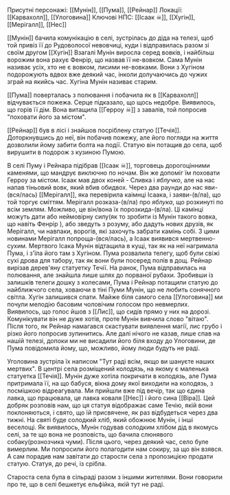 Присутні персонажі: [[Мунін]], [[Пума]], [[Рейнар]]
Локації: [[Карвахолл]], [[Улоговина]]
Ключові НПС: [[Ісаак ☠]], [[Хугін]], [[Мерігалл]], [[Нес]]

[[Мунін]] бачила комунікацію в селі, зустрілась до діда на телезі, щоб той привіз її до Рудоволосої невовчиці, куди і відправилась разом зі своїм другом [[Хугін]]
Взагалі Мунін виросла серед вовків, і найбільш ворожим вона рахує Фенрір, що назвав її не-вовком. Сама Мунін називає усіх, хто не є вовком, лисими не-вовками. Вони з Хугіном подорожують вдвох вже деякий час, інколи долучаючись до чужих зграй на якийсь час. Хугіна Мунін називає старим.

[[Пума]] поверталась з полювання і побачила як в [[Карвахолл]] відчувається пожежа. Серце підказало, що щось недобре. Виявилось, що горів її дім. Вона витащила [[Герроу ☠]] з завалів, той попросив "поховати його за містом". 

[[Рейнар]] був в лісі і знайшов посріблену статую [[Течія]]. Доторкнувшись до неї, він побачив пожежу, але його погляди на життя дозволили йому забити болта на події. Статую він потащив до села, щоб вирушити в подорож з кузиною Пумою.

В селі Пуму і Рейнара підібрав [[Ісаак ☠]], торговець дорогоцінними каменями, що мандрує виключно по ночам. Він же допоміг їм поховати Герроу за містом.
Ісаак мав двох коней - Сливка і *яблучко*, але на нас напав тіньовий вовк, який вбив обидвох. Через два раунди до нас яви-(вся/лась) [[Мерігалл]], яка перевірила каімнці Ісаака, і заяви-(в/ла), що той торгує сміттям. Мерігалл розказа-(в/ла) про *яблука*, що розкинуті по всім землям. Можливо, це він/вона їх порозкида-(в/ла). Ці камінці можуть дати або неймовірну силу(як то зробити із Мунін такого вовка, що навіть Фенрір ), або зведуть з розуму, або дадуть нових друзів, як Мерігалл, чи навпаки, ворогів, які захочуть забрати камінь собі. 
З цими новинами Мерігалл попроща-(вся/лась), а Ісаак виявився мертвенно-сухим.
Мертвого Ісака Мунін відтащила в кущі, так як на неї нагримала Пума, і з'їла його там з Хугіном.
Пума розвалила телегу, щоб були свіжі сухі дрова для табору, так як вони були посеред полів в дощ. Рейнар вирізав дерев'яну статуетку Течії.
На ранок, Пума відправилась на полювання, але знайшла лише шлях до порваної рубахи. Зробивши із залишків телеги дошку з колесами, Пума і Рейнар потащили статую до найближчого села, ховаючи в тіні Пуми Мунін, що не любить сонячного світла. Хугін залишився спати.
Майже біля самого села [[Улоговина]] ми почули мелодію басовим чоловічим голосом про невмерлих. Виявилось, що голос йшов з [[Лис]], що сидів прямо у них на дорозі. Комунікувати він не дуже хотів, проте Мунін вивчила слово "вітаю".
Після того, як Рейнар намагався скастувати виявлення магії, лис грубо і різко його попросив зупинитись. Але далі нічого не казав, лише спав на нашій телезі, допоки ми не висадили його біля входу до Улоговини, де Пума повідомила йому, що, можливо, йому люди будуть не раді.

Уголовина зустріла їх написом "Тут раді всім, якщо ви шануєте наших мертвих".
В центрі села розміщений колодязь, на якому є маленька статуетка [[Течія]]. Мунін дуже хотіла покричати в колодязь, але Пума притримала її, на що бабуся, вікна дому якої виходили на колодязь, з посмішкою відреагувала.
Ми прийшли вже під вечір, так що єдина лавка, що працювала, це лавка коваля [[Нес]] і його сина [[Віра]]. Цей добряк розповів нам, що ця статуя відображає саме Течію, якій вони поклоняються, і свято, що їй присвячене, як раз відбудеться через два тижні. На святі буде солодкий хліб, який обожнює Мунін, і інші веселощі. Як виявилось, Мунін годував солодким хлібом дід в якомусь селі, за те що вона не розповість, що бачила слюнявого собаку(рознозчика чуми). Після цього, через деякий час, село буле вимерлим.
Ми попросили його полагодити нам сокиру, за що він взявся. А сам порадив нам завітати до старости села з пропозицією продати статую. Статуя, до речі, із срібла.

Староста села була в сільраді разом з іншими жителями. Вони говорили про те, що в селі бешкетує ельфійка, якій тут не раді. 








